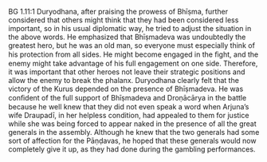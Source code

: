 BG 1.11:1	Duryodhana, after praising the prowess of Bhīṣma, further considered that others might think that they had been considered less important, so in his usual diplomatic way, he tried to adjust the situation in the above words. He emphasized that Bhīṣmadeva was undoubtedly the greatest hero, but he was an old man, so everyone must especially think of his protection from all sides. He might become engaged in the ﬁght, and the enemy might take advantage of his full engagement on one side. Therefore, it was important that other heroes not leave their strategic positions and allow the enemy to break the phalanx. Duryodhana clearly felt that the victory of the Kurus depended on the presence of Bhīṣmadeva. He was conﬁdent of the full support of Bhīṣmadeva and Droṇācārya in the battle because he well knew that they did not even speak a word when Arjuna’s wife Draupadī, in her helpless condition, had appealed to them for justice while she was being forced to appear naked in the presence of all the great generals in the assembly. Although he knew that the two generals had some sort of affection for the Pāṇḍavas, he hoped that these generals would now completely give it up, as they had done during the gambling performances.